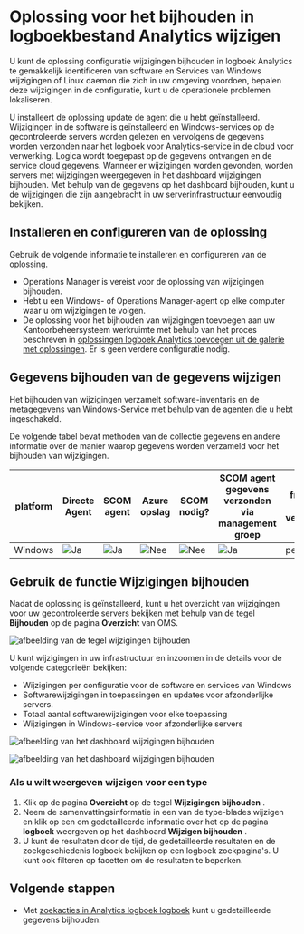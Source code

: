 <properties
    pageTitle="Oplossing in Analytics logboek bijhouden | Microsoft Azure"
    description="U kunt de oplossing configuratie wijzigingen bijhouden in logboek Analytics kunt u gemakkelijk identificeren van software en Windows-Services die worden gewijzigd in uw omgeving, bepalen deze wijzigingen in de configuratie, kunt u de operationele problemen lokaliseren."
    services="operations-management-suite"
    documentationCenter=""
    authors="bandersmsft"
    manager="jwhit"
    editor=""/>

<tags
    ms.service="operations-management-suite"
    ms.workload="na"
    ms.tgt_pltfrm="na"
    ms.devlang="na"
    ms.topic="article"
    ms.date="10/10/2016"
    ms.author="banders"/>

# <a name="change-tracking-solution-in-log-analytics"></a>Oplossing voor het bijhouden in logboekbestand Analytics wijzigen


U kunt de oplossing configuratie wijzigingen bijhouden in logboek Analytics te gemakkelijk identificeren van software en Services van Windows wijzigingen of Linux daemon die zich in uw omgeving voordoen, bepalen deze wijzigingen in de configuratie, kunt u de operationele problemen lokaliseren.

U installeert de oplossing update de agent die u hebt geïnstalleerd. Wijzigingen in de software is geïnstalleerd en Windows-services op de gecontroleerde servers worden gelezen en vervolgens de gegevens worden verzonden naar het logboek voor Analytics-service in de cloud voor verwerking. Logica wordt toegepast op de gegevens ontvangen en de service cloud gegevens. Wanneer er wijzigingen worden gevonden, worden servers met wijzigingen weergegeven in het dashboard wijzigingen bijhouden. Met behulp van de gegevens op het dashboard bijhouden, kunt u de wijzigingen die zijn aangebracht in uw serverinfrastructuur eenvoudig bekijken.

## <a name="installing-and-configuring-the-solution"></a>Installeren en configureren van de oplossing
Gebruik de volgende informatie te installeren en configureren van de oplossing.

- Operations Manager is vereist voor de oplossing van wijzigingen bijhouden.
- Hebt u een Windows- of Operations Manager-agent op elke computer waar u om wijzigingen te volgen.
- De oplossing voor het bijhouden van wijzigingen toevoegen aan uw Kantoorbeheersysteem werkruimte met behulp van het proces beschreven in [oplossingen logboek Analytics toevoegen uit de galerie met oplossingen](log-analytics-add-solutions.md).  Er is geen verdere configuratie nodig.


## <a name="change-tracking-data-collection-details"></a>Gegevens bijhouden van de gegevens wijzigen

Het bijhouden van wijzigingen verzamelt software-inventaris en de metagegevens van Windows-Service met behulp van de agenten die u hebt ingeschakeld.

De volgende tabel bevat methoden van de collectie gegevens en andere informatie over de manier waarop gegevens worden verzameld voor het bijhouden van wijzigingen.

| platform | Directe Agent | SCOM agent | Azure opslag | SCOM nodig? | SCOM agent gegevens verzonden via management groep | frequentie van verzameling |
|---|---|---|---|---|---|---|
|Windows|![Ja](./media/log-analytics-change-tracking/oms-bullet-green.png)|![Ja](./media/log-analytics-change-tracking/oms-bullet-green.png)|![Nee](./media/log-analytics-change-tracking/oms-bullet-red.png)|            ![Nee](./media/log-analytics-change-tracking/oms-bullet-red.png)|![Ja](./media/log-analytics-change-tracking/oms-bullet-green.png)| per uur|

## <a name="use-change-tracking"></a>Gebruik de functie Wijzigingen bijhouden

Nadat de oplossing is geïnstalleerd, kunt u het overzicht van wijzigingen voor uw gecontroleerde servers bekijken met behulp van de tegel **Bijhouden** op de pagina **Overzicht** van OMS.

![afbeelding van de tegel wijzigingen bijhouden](./media/log-analytics-change-tracking/oms-changetracking-tile.png)

U kunt wijzigingen in uw infrastructuur en inzoomen in de details voor de volgende categorieën bekijken:

- Wijzigingen per configuratie voor de software en services van Windows
- Softwarewijzigingen in toepassingen en updates voor afzonderlijke servers.
- Totaal aantal softwarewijzigingen voor elke toepassing
- Wijzigingen in Windows-service voor afzonderlijke servers

![afbeelding van het dashboard wijzigingen bijhouden](./media/log-analytics-change-tracking/oms-changetracking01.png)

![afbeelding van het dashboard wijzigingen bijhouden](./media/log-analytics-change-tracking/oms-changetracking02.png)

### <a name="to-view-changes-for-any-change-type"></a>Als u wilt weergeven wijzigen voor een type

1. Klik op de pagina **Overzicht** op de tegel **Wijzigingen bijhouden** .
2. Neem de samenvattingsinformatie in een van de type-blades wijzigen en klik op een om gedetailleerde informatie over het op de pagina **logboek** weergeven op het dashboard **Wijzigen bijhouden** .
3. U kunt de resultaten door de tijd, de gedetailleerde resultaten en de zoekgeschiedenis logboek bekijken op een logboek zoekpagina's. U kunt ook filteren op facetten om de resultaten te beperken.

## <a name="next-steps"></a>Volgende stappen

- Met [zoekacties in Analytics logboek logboek](log-analytics-log-searches.md) kunt u gedetailleerde gegevens bijhouden.
